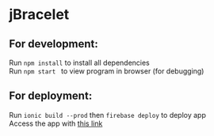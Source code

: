 # jBracelet

## For development:

Run <code>npm install</code> to install all dependencies <br>
Run <code>npm start </code> to view program in browser (for debugging)

## For deployment:

Run <code>ionic build --prod</code> then <code>firebase deploy</code> to deploy app <br>
Access the app with <a href ="https://jbracelet-fd4c4.web.app/">this link</a>
